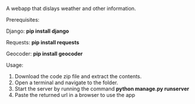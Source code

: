A webapp that dislays weather and other information.

Prerequisites:

Django:
**pip install django**

Requests:
**pip install requests**

Geocoder:
**pip install geocoder**


Usage:
1. Download the code zip file and extract the contents.
2. Open a terminal and navigate to the folder.
3. Start the server by running the command **python manage.py runserver**
4. Paste the returned url in a browser to use the app
